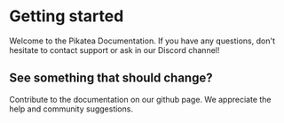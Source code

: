 # Getting started
Welcome to the Pikatea Documentation. If you have any questions, don't hesitate to contact support or ask in our Discord channel! 

## See something that should change?
Contribute to the documentation on our github page. We appreciate the help and community suggestions.